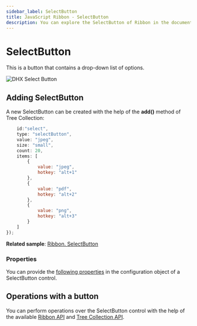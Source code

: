 ```yaml
---
sidebar_label: SelectButton
title: JavaScript Ribbon - SelectButton 
description: You can explore the SelectButton of Ribbon in the documentation of the DHTMLX JavaScript UI library. Browse developer guides and API reference, try out code examples and live demos, and download a free 30-day evaluation version of DHTMLX Suite.
---
```


# SelectButton

This is a button that contains a drop-down list of options.

![DHX Select Button](../assets/ribbon/select_button.png)

## Adding SelectButton

A new SelectButton can be created with the help of the **add()** method of Tree Collection:

```javascript
	id:"select",
	type: "selectButton",
    value: "jpeg",
    size: "small",
    count: 20,
    items: [
    	{
        	value: "jpeg",
            hotkey: "alt+1"
        },
        {
            value: "pdf",
            hotkey: "alt+2"
        },
        {
            value: "png",
            hotkey: "alt+3"
        }
	]
});
```

**Related sample**: [Ribbon. SelectButton](https://snippet.dhtmlx.com/5acqc24m)

### Properties

You can provide the [following properties](ribbon/api/api_selectbutton_properties.md) in the configuration object of a SelectButton control.

## Operations with a button

You can perform operations over the SelectButton control with the help of the available [Ribbon API](ribbon/api/api_overview.md) and [Tree Collection API](tree_collection.md).
